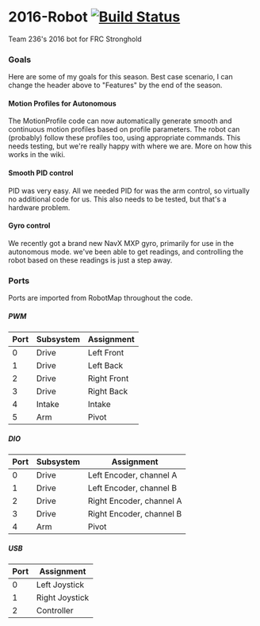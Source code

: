 # 2016-Robot [![Build Status](https://travis-ci.com/Team236/2016-Robot.svg?token=4mPK9HonddnzMs2vmEpY&branch=master)](https://travis-ci.com/Team236/2016-Robot)
Team 236's 2016 bot for FRC Stronghold

### Goals
Here are some of my goals for this season. Best case scenario, I can change the header above to "Features" by the end of
the season.

#### Motion Profiles for Autonomous
The MotionProfile code can now automatically generate smooth and continuous motion profiles based on profile parameters.
The robot can (probably) follow these profiles too, using appropriate commands. This needs testing, but we're really
happy with where we are. More on how this works in the wiki.

#### Smooth PID control
PID was very easy. All we needed PID for was the arm control, so virtually no additional code for us. This also needs
to be tested, but that's a hardware problem.

#### Gyro control
We recently got a brand new NavX MXP gyro, primarily for use in the autonomous mode. we've been able to get readings,
and controlling the robot based on these readings is just a step away.

### Ports
Ports are imported from RobotMap throughout the code.

##### PWM

| Port | Subsystem | Assignment
|------|-----------|-----------
| 0 | Drive | Left Front
| 1 | Drive | Left Back
| 2 | Drive | Right Front
| 3 | Drive | Right Back
| 4 | Intake| Intake
| 5 | Arm   | Pivot

##### DIO

| Port | Subsystem | Assignment
|------|-----------|-----------
| 0 | Drive | Left Encoder, channel A
| 1 | Drive | Left Encoder, channel B
| 2 | Drive | Right Encoder, channel A
| 3 | Drive | Right Encoder, channel B
| 4 | Arm   | Pivot

##### USB
| Port | Assignment
|------|-----------
| 0 | Left Joystick
| 1 | Right Joystick
| 2 | Controller

